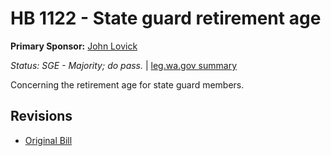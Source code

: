# HB 1122 - State guard retirement age
**Primary Sponsor:** [John Lovick](/person/leg/john.lovick.md)

*Status: SGE - Majority; do pass.* | [leg.wa.gov summary](https://app.leg.wa.gov/billsummary?BillNumber=1122&Year=2021)

Concerning the retirement age for state guard members.

## Revisions
* [Original Bill](1/)